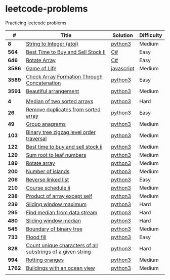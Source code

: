 # leetcode-problems
Practicing leetcode problems 


| # | Title | Solution | Difficulty | 
|---| ----- | -------- | ---------- | 
|**8**| [String to Integer (atoi)](https://leetcode.com/problems/string-to-integer-atoi) | [python3](py3-solutions/explore/string-to-integer-atoi.py) | Medium |
|**564**| [Best Time to Buy and Sell Stock II](https://leetcode.com/explore/interview/card/top-interview-questions-easy/92/array/564/) | [C#](csharp-solutions/top-interview-questions/564_buy_sell_stock.cs) | Easy | 
|**646**| [Rotate Array](https://leetcode.com/explore/interview/card/top-interview-questions-easy/92/array/646/) | [C#](csharp-solutions/top-interview-questions/646_rotate_array.cs) | Easy | 
|**3586**| [Game of Life](https://leetcode.com/explore/challenge/card/december-leetcoding-challenge/573/week-5-december-29th-december-31st/3586/)| [javascript](monthly-challenges/december/game-of-life.js) | Medium |
|**3589**| [Check Array Formation Through Concatenation](https://leetcode.com/explore/challenge/card/january-leetcoding-challenge-2021/579/week-1-january-1st-january-7th/3589/)| [python3](monthly-challenges/jan21/array_formation_concat.py) | Easy |
|**3591**| [Beautiful arrangement](https://leetcode.com/explore/challenge/card/january-leetcoding-challenge-2021/579/week-1-january-1st-january-7th/3591/)| [python3](monthly-challenges/jan21/beautiful_arrangemnt.py) | Medium |
|||||
|**4**| [Median of two sorted arrays](https://leetcode.com/problems/median-of-two-sorted-arrays/) | [python3](4-median-of-two-sorted-arrays/4-median-of-two-sorted-arrays.py) | Hard |
|**26**| [Remove duplicates from sorted array](https://leetcode.com/problems/remove-duplicates-from-sorted-array/) | [python3](26-remove-duplicates-from-sorted-array/26-remove-duplicates-from-sorted-array.py) | Easy |
|**49**| [Group anagrams](https://leetcode.com/problems/group-anagrams/) | [python3](49-group-anagrams/49-group-anagrams.py) | Medium |
|**103**| [Binary tree zigzag level order traversal](https://leetcode.com/problems/binary-tree-zigzag-level-order-traversal/) | [python3](103-binary-tree-zigzag-level-order-traversal/103-binary-tree-zigzag-level-order-traversal.py) | Medium |
|**122**| [Best time to buy and sell stock ii](https://leetcode.com/problems/best-time-to-buy-and-sell-stock-ii/) | [python3](122-best-time-to-buy-and-sell-stock-ii/122-best-time-to-buy-and-sell-stock-ii.py) | Medium |
|**129**| [Sum root to leaf numbers](https://leetcode.com/problems/sum-root-to-leaf-numbers/) | [python3](129-sum-root-to-leaf-numbers/129-sum-root-to-leaf-numbers.py) | Medium |
|**189**| [Rotate array](https://leetcode.com/problems/rotate-array/) | [python3](189-rotate-array/189-rotate-array.py) | Medium |
|**200**| [Number of islands](https://leetcode.com/problems/number-of-islands/) | [python3](200-number-of-islands/200-number-of-islands.py) | Medium |
|**206**| [Reverse linked list](https://leetcode.com/problems/reverse-linked-list/) | [python3](206-reverse-linked-list/206-reverse-linked-list.py) | Easy |
|**210**| [Course schedule ii](https://leetcode.com/problems/course-schedule-ii/) | [python3](210-course-schedule-ii/210-course-schedule-ii.py) | Medium |
|**238**| [Product of array except self](https://leetcode.com/problems/product-of-array-except-self/) | [python3](238-product-of-array-except-self/238-product-of-array-except-self.py) | Medium |
|**239**| [Sliding window maximum](https://leetcode.com/problems/sliding-window-maximum/) | [python3](239-sliding-window-maximum/239-sliding-window-maximum.py) | Hard |
|**295**| [Find median from data stream](https://leetcode.com/problems/find-median-from-data-stream/) | [python3](295-find-median-from-data-stream/295-find-median-from-data-stream.py) | Hard |
|**480**| [Sliding window median](https://leetcode.com/problems/sliding-window-median/) | [python3](480-sliding-window-median/480-sliding-window-median.py) | Hard |
|**545**| [Boundary of binary tree](https://leetcode.com/problems/boundary-of-binary-tree/) | [python3](545-boundary-of-binary-tree/545-boundary-of-binary-tree.py) | Medium |
|**733**| [Flood fill](https://leetcode.com/problems/flood-fill/) | [python3](733-flood-fill/733-flood-fill.py) | Easy |
|**828**| [Count unique characters of all substrings of a given string](https://leetcode.com/problems/count-unique-characters-of-all-substrings-of-a-given-string/) | [python3](828-count-unique-characters-of-all-substrings-of-a-given-string/828-count-unique-characters-of-all-substrings-of-a-given-string.py) | Hard |
|**994**| [Rotting oranges](https://leetcode.com/problems/rotting-oranges/) | [python3](994-rotting-oranges/994-rotting-oranges.py) | Medium |
|**1762**| [Buildings with an ocean view](https://leetcode.com/problems/buildings-with-an-ocean-view/) | [python3](1762-buildings-with-an-ocean-view/1762-buildings-with-an-ocean-view.py) | Medium |
|||||


